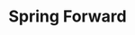---
title: Spring Forward
year: 2021
description: spring forward description. 
featured_image: /images/2021/december-shop/spring-forward/spring-forward-2.jpg
price: SOLD
paypal-button-id: 
collection: the Fresh Start Collection
images-folder: /images/2021/december-shop/spring-forward
layout: painting-collection-left
materials: acrylic on canvas
size: 24 x 18"
---